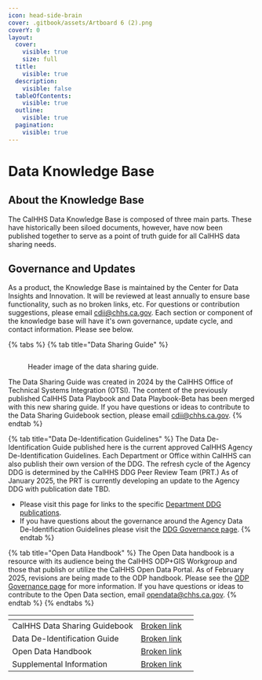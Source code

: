 ```yaml
---
icon: head-side-brain
cover: .gitbook/assets/Artboard 6 (2).png
coverY: 0
layout:
  cover:
    visible: true
    size: full
  title:
    visible: true
  description:
    visible: false
  tableOfContents:
    visible: true
  outline:
    visible: true
  pagination:
    visible: true
---
```


# Data Knowledge Base

## About the Knowledge Base

The CalHHS Data Knowledge Base is composed of three main parts. These have historically been siloed documents, however, have now been published together to serve as a point of truth guide for all CalHHS data sharing needs.

## Governance and Updates

As a product, the Knowledge Base is maintained by the Center for Data Insights and Innovation. It will be reviewed at least annually to ensure base functionality, such as no broken links, etc. For questions or contribution suggestions, please email cdii@chhs.ca.gov. Each section or component of the knowledge base will have it's own governance, update cycle, and contact information. Please see below.

{% tabs %}
{% tab title="Data Sharing Guide" %}
<figure><img src=".gitbook/assets/Artboard 9.png" alt=""><figcaption><p>Header image of the data sharing guide.</p></figcaption></figure>

The Data Sharing Guide was created in 2024 by the CalHHS Office of Technical Systems Integration (OTSI). The content of the previously published CalHHS Data Playbook and Data Playbook-Beta has been merged with this new sharing guide. If you have questions or ideas to contribute to the Data Sharing Guidebook section, please email [cdii@chhs.ca.gov](mailto:cdii@chhs.ca.gov).
{% endtab %}

{% tab title="Data De-Identification Guidelines" %}
The Data De-Identification Guide published here is the current approved CalHHS Agency De-Identification Guidelines. Each Department or Office within CalHHS can also publish their own version of the DDG. The refresh cycle of the Agency DDG is determined by the CalHHS DDG Peer Review Team (PRT.) As of January 2025, the PRT is currently developing an update to the Agency DDG with publication date TBD.

* Please visit this page for links to the specific [Department DDG publications](appendix/department-data-pages.md).
* If you have questions about the governance around the Agency Data De-Identification Guidelines please visit the [DDG Governance page](ddg/8.-ddg-governance.md).
{% endtab %}

{% tab title="Open Data Handbook" %}
The Open Data handbook is a resource with its audience being the CalHHS ODP+GIS Workgroup and those that publish or utilize the CalHHS Open Data Portal. As of February 2025, revisions are being made to the ODP handbook. Please see the [ODP Governance page](odp/governance.md) for more information. If you have questions or ideas to contribute to the Open Data section, email [opendata@chhs.ca.gov](mailto:opendata@chhs.ca.gov).
{% endtab %}
{% endtabs %}



<table data-card-size="large" data-view="cards"><thead><tr><th></th><th data-type="content-ref"></th><th data-hidden></th></tr></thead><tbody><tr><td>CalHHS Data Sharing Guidebook</td><td><a href="broken-reference">Broken link</a></td><td></td></tr><tr><td>Data De-Identification Guide</td><td><a href="broken-reference">Broken link</a></td><td></td></tr><tr><td>Open Data Handbook</td><td><a href="broken-reference">Broken link</a></td><td></td></tr><tr><td>Supplemental Information</td><td><a href="broken-reference">Broken link</a></td><td></td></tr></tbody></table>

